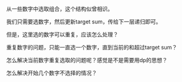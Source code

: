 从一些数字中选取组合，这个结构似曾相识。

我们只需要选数字，然后更新target sum，传给下一层递归即可。

但是，这里选的数字可以重复，应该怎么处理？

重复数字的问题，只能一直选一个数字，直到当前的和超过target sum？

怎么解决当前数字重复选取的问题呢？感觉是不是需要用dp的思想？

怎么解决开始几个数字不选择的情况？